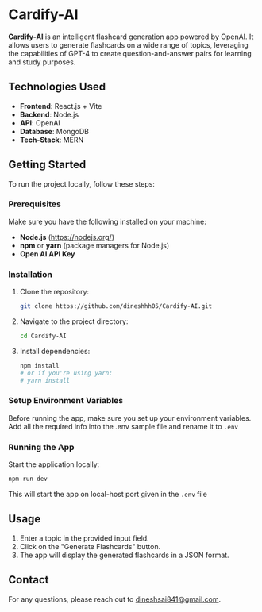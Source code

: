 # Cardify-AI

**Cardify-AI** is an intelligent flashcard generation app powered by OpenAI. It allows users to generate flashcards on a wide range of topics, leveraging the capabilities of GPT-4 to create question-and-answer pairs for learning and study purposes.

## Technologies Used

- **Frontend**: React.js + Vite
- **Backend**: Node.js
- **API**: OpenAI 
- **Database**: MongoDB
- **Tech-Stack**: MERN

## Getting Started

To run the project locally, follow these steps:

### Prerequisites

Make sure you have the following installed on your machine:

- **Node.js** (https://nodejs.org/)
- **npm** or **yarn** (package managers for Node.js)
- **Open AI API Key**

### Installation

1. Clone the repository:

   ```bash
   git clone https://github.com/dineshhh05/Cardify-AI.git
   ```

2. Navigate to the project directory:

   ```bash
   cd Cardify-AI
   ```

3. Install dependencies:

   ```bash
   npm install
   # or if you're using yarn:
   # yarn install
   ```

### Setup Environment Variables

Before running the app, make sure you set up your environment variables. Add all the required info into the .env sample file and rename it to `.env`

### Running the App

Start the application locally:

```bash
npm run dev
```

This will start the app on local-host port given in the `.env` file 

## Usage

1. Enter a topic in the provided input field.
2. Click on the "Generate Flashcards" button.
3. The app will display the generated flashcards in a JSON format.

## Contact

For any questions, please reach out to dineshsai841@gmail.com.
